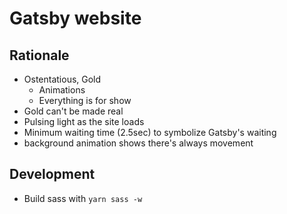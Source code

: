 # Gatsby website

## Rationale
* Ostentatious, Gold
  * Animations
  * Everything is for show
* Gold can't be made real
* Pulsing light as the site loads
* Minimum waiting time (2.5sec) to symbolize Gatsby's waiting
* background animation shows there's always movement

## Development
* Build sass with `yarn sass -w`

